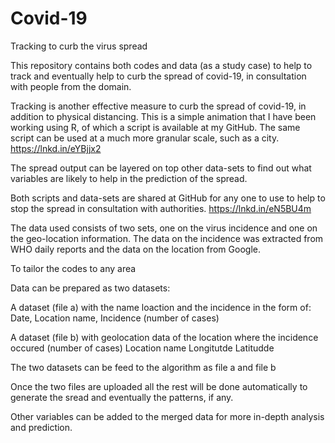 # Covid-19
Tracking to curb the virus spread

This repository contains both codes and data (as a study case) to help to track and eventually help to curb the spread of covid-19, in consultation with people from the domain. 

Tracking is another effective measure to curb the spread of covid-19, in addition to physical distancing. This is a simple animation that I have been working using R, of which a script is available at my GitHub. The same script can be used at a much more granular scale, such as a city. https://lnkd.in/eYBjjx2

The spread output can be layered on top other data-sets to find out what variables are likely to help in the prediction of the spread.

Both scripts and data-sets are shared at GitHub for any one to use to help to stop the spread in consultation with authorities.
https://lnkd.in/eN5BU4m

The data used consists of two sets, one on the virus incidence and one on the geo-location information. The data on the incidence was extracted from WHO daily reports and the data on the location from Google.

To tailor the codes to any area

Data can be prepared as two datasets:

A dataset (file a) with the name loaction and the incidence in the form of: 
  Date,
  Location name, 
  Incidence (number of cases)

A dataset (file b) with geolocation data of the location where the incidence occured (number of cases)
  Location name
  Longitutde
  Latitudde
  
 
The two datasets can be feed to the algorithm as file a and file b
 
Once the two files are uploaded all the rest will be done automatically to generate the sread and eventually the patterns, if any.
 
Other variables can be added to the merged data for more in-depth analysis and prediction.
 
 
 
 




